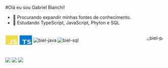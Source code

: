  #Olá eu sou Gabriel Bianchi!

- 👀 Procurando expandir minhas fontes de conhecimento.
- 🌱 Estudando TypeScript, JavaScript, Phyton e SQL

<div style="display: inline_block"><br>
  <img align="center" alt="biel-Js" height="30" width="40" src="https://raw.githubusercontent.com/devicons/devicon/master/icons/javascript/javascript-plain.svg">
  <img align="center" alt="biel-Ts" height="30" width="40" src="https://raw.githubusercontent.com/devicons/devicon/master/icons/typescript/typescript-plain.svg">
  <img align="center" alt="biel-java" height="30" width="40" src="https://cdn.jsdelivr.net/gh/devicons/devicon/icons/java/java-original.svg" />
  <img align="center" alt="biel-sql" height="30" width="40" src="https://cdn.jsdelivr.net/gh/devicons/devicon/icons/mysql/mysql-plain-wordmark.svg" />
 <img align="right" alt="biel-pic" height="110" style="border-radius:50px;" src="https://sm.ign.com/t/ign_br/screenshot/default/blob_truf.1200.jpg">
 
</div>

#


<div>
 
 <a href="https://instagram.com/bielcantarelli/" target="_blank"><img src="https://img.shields.io/badge/-Instagram-%23E4405F?style=for-the-badge&logo=instagram&logoColor=white" target="_blank"></a>
  <a href="mailto:gabrielcantarellli7@gmail.com"><img src="https://img.shields.io/badge/-Gmail-%23333?style=for-the-badge&logo=gmail&logoColor=white" target="_blank"></a>
  <a href="https://www.linkedin.com/in/gabriel-de-castro-cantarelli-bianchi-375043201/" target="_blank"><img src="https://img.shields.io/badge/-LinkedIn-%230077B5?style=for-the-badge&logo=linkedin&logoColor=white" target="_blank"></a> 
 


</div>
